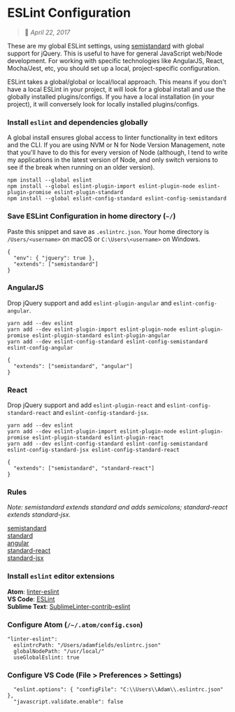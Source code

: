 # ESLint Configuration
> :calendar: *April 22, 2017*

These are my global ESLint settings, using [semistandard](https://github.com/Flet/semistandard) with global support for jQuery. This is useful to have for general JavaScript web/Node development. For working with specific technologies like AngularJS, React, Mocha/Jest, etc, you should set up a local, project-specific configuration.  

ESLint takes a global/global or local/local approach. This means if you don't have a local ESLint in your project, it will look for a global install and use the globally installed plugins/configs. If you have a local installation (in your project), it will conversely look for locally installed plugins/configs.  

### Install `eslint` and dependencies globally
A global install ensures global access to linter functionality in text editors and the CLI. If you are using NVM or N for Node Version Management, note that you'll have to do this for every version of Node (although, I tend to write my applications in the latest version of Node, and only switch versions to see if the break when running on an older version).  

```
npm install --global eslint
npm install --global eslint-plugin-import eslint-plugin-node eslint-plugin-promise eslint-plugin-standard
npm install --global eslint-config-standard eslint-config-semistandard
```  

### Save ESLint Configuration in home directory (`~/`)
Paste this snippet and save as `.eslintrc.json`. Your home directory is `/Users/<username>` on macOS or `C:\Users\<username>` on Windows.    

```
{
  "env": { "jquery": true },
  "extends": ["semistandard"]
}
```  

### AngularJS
Drop jQuery support and add `eslint-plugin-angular` and `eslint-config-angular`.  

```
yarn add --dev eslint
yarn add --dev eslint-plugin-import eslint-plugin-node eslint-plugin-promise eslint-plugin-standard eslint-plugin-angular
yarn add --dev eslint-config-standard eslint-config-semistandard eslint-config-angular
```

```
{
  "extends": ["semistandard", "angular"]
}
```

### React
Drop jQuery support and add `eslint-plugin-react` and `eslint-config-standard-react` and `eslint-config-standard-jsx`.  

```
yarn add --dev eslint
yarn add --dev eslint-plugin-import eslint-plugin-node eslint-plugin-promise eslint-plugin-standard eslint-plugin-react
yarn add --dev eslint-config-standard eslint-config-semistandard eslint-config-standard-jsx eslint-config-standard-react
```

```
{
  "extends": ["semistandard", "standard-react"]
}
```

### Rules
*Note: semistandard extends standard and adds semicolons; standard-react extends standard-jsx.*  

[semistandard](https://github.com/Flet/eslint-config-semistandard/blob/master/eslintrc.json)  
[standard](https://github.com/feross/eslint-config-standard/blob/master/eslintrc.json)  
[angular](https://github.com/dustinspecker/eslint-config-angular/blob/master/index.js)  
[standard-react](https://github.com/feross/eslint-config-standard-react/blob/master/eslintrc.json)  
[standard-jsx](https://github.com/feross/eslint-config-standard-jsx/blob/master/eslintrc.json)  

### Install `eslint` editor extensions
**Atom**: [linter-eslint](https://atom.io/packages/linter-eslint)  
**VS Code**: [ESLint](https://marketplace.visualstudio.com/items?itemName=dbaeumer.vscode-eslint)  
**Sublime Text**: [SublimeLinter-contrib-eslint](https://packagecontrol.io/packages/SublimeLinter-contrib-eslint)  

### Configure Atom (`/~/.atom/config.cson`)

```
"linter-eslint":
  eslintrcPath: "/Users/adamfields/eslintrc.json"
  globalNodePath: "/usr/local/"
  useGlobalEslint: true
```  

### Configure VS Code (File > Preferences > Settings)
```
  "eslint.options": { "configFile": "C:\\Users\\Adam\\.eslintrc.json" },
  "javascript.validate.enable": false
```
